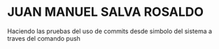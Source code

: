 # JUAN MANUEL SALVA ROSALDO
Haciendo las pruebas del uso de commits desde simbolo del sistema a traves del comando push
